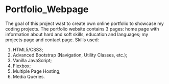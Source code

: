 # Portfolio_Webpage
The goal of this project wast to create own online portfolio to showcase my coding projects. The portfolio website contains 3 pages: home page with information about hard and soft skills, education and languages; my projects page and contact page.
Skills used:
1) HTML5/CSS3;
2) Advanced Bootstrap (Navigation, Utility Classes, etc.);
3) Vanilla JavaScript;
4) Flexbox;
5) Multiple Page Hosting;
6) Media Queries.
